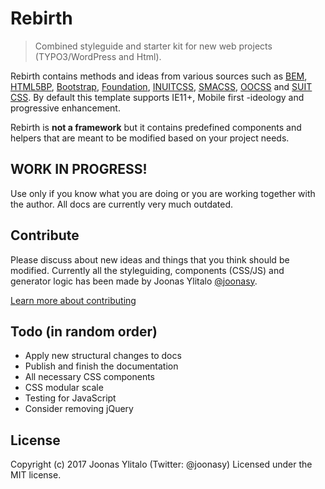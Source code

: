 # Rebirth

> Combined styleguide and starter kit for new web projects (TYPO3/WordPress and Html).

Rebirth contains methods and ideas from various sources such as [BEM](https://bem.info/), [HTML5BP](http://html5boilerplate.com/), [Bootstrap](http://getbootstrap.com), [Foundation](http://foundation.zurb.com/), [INUITCSS](https://github.com/inuitcss), [SMACSS](https://smacss.com/), [OOCSS](http://oocss.org/) and [SUIT CSS](https://github.com/suitcss/suit). By default this template supports IE11+, Mobile first -ideology and progressive enhancement.

Rebirth is **not a framework** but it contains predefined components and helpers that are meant to be modified based on your project needs.

## WORK IN PROGRESS!

Use only if you know what you are doing or you are working together with the author. All docs are currently very much outdated.

## Contribute

Please discuss about new ideas and things that you think should be modified. Currently all the styleguiding, components (CSS/JS) and generator logic has been made by Joonas Ylitalo [@joonasy](https://twitter.com/joonasy).

[Learn more about contributing](docs/contribute.md)

## Todo (in random order)

* Apply new structural changes to docs
* Publish and finish the documentation
* All necessary CSS components
* CSS modular scale
* Testing for JavaScript
* Consider removing jQuery

## License

Copyright (c) 2017 Joonas Ylitalo (Twitter: @joonasy) Licensed under the MIT license.
